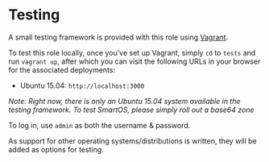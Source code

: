 # Testing
A small testing framework is provided with this role using [Vagrant](https://vagrantup.com/).  

To test this role locally, once you've set up Vagrant, simply `cd` to `tests` and run `vagrant up`, after which you can visit the following URLs in your browser for the associated deployments:  
- Ubuntu 15.04: `http://localhost:3000`

_Note: Right now, there is only an Ubuntu 15.04 system available in the testing framework. To test SmartOS, please simply roll out a base64 zone_  

To log in, use `admin` as both the username & password.  


As support for other operating systems/distributions is written, they will be added as options for testing.
